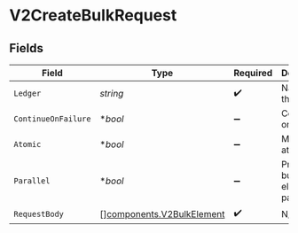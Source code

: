 # V2CreateBulkRequest


## Fields

| Field                                                                  | Type                                                                   | Required                                                               | Description                                                            | Example                                                                |
| ---------------------------------------------------------------------- | ---------------------------------------------------------------------- | ---------------------------------------------------------------------- | ---------------------------------------------------------------------- | ---------------------------------------------------------------------- |
| `Ledger`                                                               | *string*                                                               | :heavy_check_mark:                                                     | Name of the ledger.                                                    | ledger001                                                              |
| `ContinueOnFailure`                                                    | **bool*                                                                | :heavy_minus_sign:                                                     | Continue on failure                                                    | true                                                                   |
| `Atomic`                                                               | **bool*                                                                | :heavy_minus_sign:                                                     | Make bulk atomic                                                       | true                                                                   |
| `Parallel`                                                             | **bool*                                                                | :heavy_minus_sign:                                                     | Process bulk elements in parallel                                      | true                                                                   |
| `RequestBody`                                                          | [][components.V2BulkElement](../../models/components/v2bulkelement.md) | :heavy_check_mark:                                                     | N/A                                                                    |                                                                        |